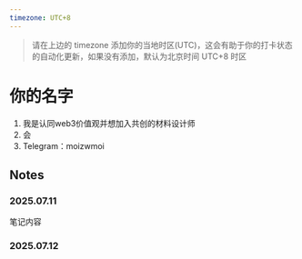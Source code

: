 ```yaml
---
timezone: UTC+8
---
```


> 请在上边的 timezone 添加你的当地时区(UTC)，这会有助于你的打卡状态的自动化更新，如果没有添加，默认为北京时间 UTC+8 时区


# 你的名字

1. 我是认同web3价值观并想加入共创的材料设计师
2. 会
3. Telegram：moizwmoi

## Notes

<!-- Content_START -->

### 2025.07.11

笔记内容

### 2025.07.12

<!-- Content_END -->

